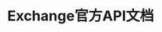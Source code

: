 ---
title: Exchange官方API文档

language_tabs: # must be one of https://git.io/vQNgJ
  - shell
  - javascript
  
toc_footers:

includes:
  
  
lang: CN  

search: true

code_clipboard: true
---